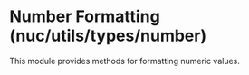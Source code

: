 # Number Formatting (nuc/utils/types/number)

This module provides methods for formatting numeric values.

